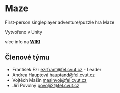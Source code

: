 # Maze

First-person singleplayer adventure/puzzle hra Maze

Vytvořeno v Unity

více info na **[WIKI](https://github.com/Urlikp/Maze/wiki)**


## Členové týmu

* František Ezr <ezrfrant@fel.cvut.cz> - Leader
* Andrea Hauptová <hauptand@fel.cvut.cz>
* Vojtěch Mašín <masinvoj@fel.cvut.cz>
* Jiří Povolný <povolji2@fel.cvut.cz>
